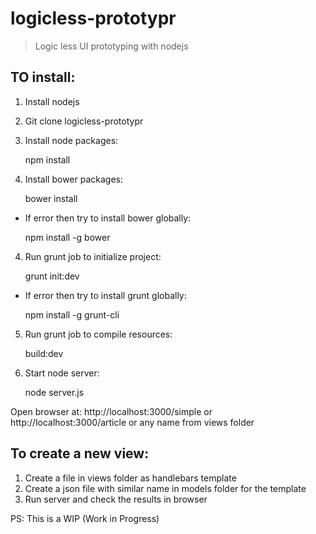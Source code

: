logicless-prototypr
===================

> Logic less UI prototyping with nodejs


TO install:
----------

1. Install nodejs
2. Git clone logicless-prototypr
3. Install node packages:

    npm install

3. Install bower packages:

    bower install

* If error then try to install bower globally:

    npm install -g bower

4. Run grunt job to initialize project:

    grunt init:dev

* If error then try to install grunt globally:

    npm install -g grunt-cli

5. Run grunt job to compile resources:

    build:dev

6. Start node server:

   node server.js

   
Open browser at: http://localhost:3000/simple or http://localhost:3000/article or any name from views folder
  


To create a new view:
---------------------

1. Create a file in views folder as handlebars template
2. Create a json file with similar name in models folder for the template
3. Run server and check the results in browser
  
PS: This is a WIP (Work in Progress)
  

